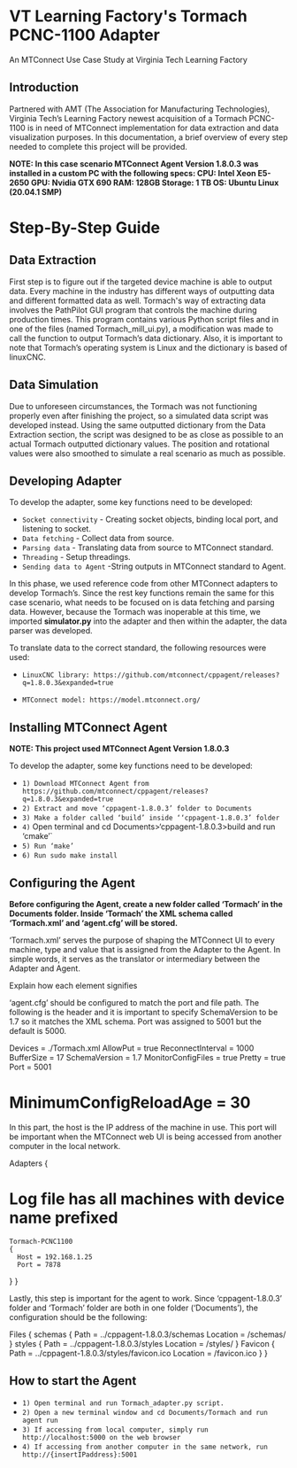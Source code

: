 # VT Learning Factory's Tormach PCNC-1100 Adapter

An MTConnect Use Case Study at Virginia Tech Learning Factory

Introduction
------
Partnered with AMT (The Association for Manufacturing Technologies), Virginia Tech’s Learning Factory newest acquisition of a Tormach PCNC-1100 is in need of MTConnect implementation for data extraction and data visualization purposes. In this documentation, a brief overview of every step needed to complete this project will be provided. 

**NOTE: In this case scenario MTConnect Agent Version 1.8.0.3 was installed in a custom PC with the following specs:
CPU: Intel Xeon E5-2650 
GPU: Nvidia GTX 690
RAM: 128GB 
Storage: 1 TB 
OS: Ubuntu Linux (20.04.1 SMP)** 

# Step-By-Step Guide 
 
Data Extraction
------
First step is to figure out if the targeted device machine is able to output data. Every machine in the industry has different ways of outputting data and different formatted data as well. Tormach's way of extracting data involves the PathPilot GUI program that controls the machine during production times. This program contains various Python script files and in one of the files (named Tormach_mill_ui.py), a modification was made to call the function to output Tormach’s data dictionary. Also, it is important to note that Tormach’s operating system is Linux and the dictionary is based of linuxCNC.

Data Simulation
------
Due to unforeseen circumstances, the Tormach was not functioning properly even after finishing the project, so a simulated data script was developed instead. Using the same outputted dictionary from the Data Extraction section, the script was designed to be as close as possible to an actual Tormach outputted dictionary values. The position and rotational values were also smoothed to simulate a real scenario as much as possible.

Developing Adapter
------
To develop the adapter, some key functions need to be developed:
* `Socket connectivity`        - Creating socket objects, binding local port, and listening to socket.
* `Data fetching`        - Collect data from source.
* `Parsing data`        - Translating data from source to MTConnect standard.
* `Threading`        - Setup threadings.
* `Sending data to Agent`        -String outputs in MTConnect standard to Agent.

In this phase, we used reference code from other MTConnect adapters to develop Tormach’s. Since the rest key functions remain the same for this case scenario, what needs to be focused on is data fetching and parsing data. However, because the Tormach was inoperable at this time, we imported **simulator.py** into the adapter and then within the adapter, the data parser was developed.

To translate data to the correct standard, the following resources were used:
* `LinuxCNC library: https://github.com/mtconnect/cppagent/releases?q=1.8.0.3&expanded=true`

* `MTConnect model: https://model.mtconnect.org/`



Installing MTConnect Agent
------
**NOTE: This project used MTConnect Agent Version 1.8.0.3**

To develop the adapter, some key functions need to be developed:
* `1) Download MTConnect Agent from https://github.com/mtconnect/cppagent/releases?q=1.8.0.3&expanded=true`
* `2) Extract and move ‘cppagent-1.8.0.3’ folder to Documents`
* `3) Make a folder called ‘build’ inside ‘‘cppagent-1.8.0.3’ folder`
* `4)` Open terminal and cd Documents>‘cppagent-1.8.0.3>build and run ‘cmake’`
* `5) Run ‘make’`   
* `6) Run sudo make install`

Configuring the Agent
------
**Before configuring the Agent, create a new folder called ‘Tormach’ in the Documents folder. Inside ‘Tormach’ the XML schema called ‘Tormach.xml’ and ‘agent.cfg’ will be stored.**

‘Tormach.xml’ serves the purpose of shaping the MTConnect UI to every machine, type and value that is assigned from the Adapter to the Agent. In simple words, it serves as the translator or intermediary between the Adapter and Agent.

Explain how each element signifies

‘agent.cfg’ should be configured to match the port and file path. The following is the header and it is important to specify SchemaVersion to be 1.7 so it matches the XML schema. Port was assigned to 5001 but the default is 5000.

Devices = ./Tormach.xml
AllowPut = true
ReconnectInterval = 1000
BufferSize = 17
SchemaVersion = 1.7
MonitorConfigFiles = true
Pretty = true
Port = 5001
# MinimumConfigReloadAge = 30

In this part, the host is the IP address of the machine in use. This port will be important when the MTConnect web UI is being accessed from another computer in the local network.

Adapters {
   # Log file has all machines with device name prefixed
    Tormach-PCNC1100
    {
      Host = 192.168.1.25
      Port = 7878
   } 
}

Lastly, this step is important for the agent to work. Since ‘cppagent-1.8.0.3’ folder and ‘Tormach’ folder are both in one folder (‘Documents’), the configuration should be the following:

Files {
    schemas {
        Path = ../cppagent-1.8.0.3/schemas
        Location = /schemas/
    }
    styles {
        Path = ../cppagent-1.8.0.3/styles
        Location = /styles/
    }
    Favicon {
        Path = ../cppagent-1.8.0.3/styles/favicon.ico
        Location = /favicon.ico
    }
}

How to start the Agent
------
* `1) Open terminal and run Tormach_adapter.py script.`
* `2) Open a new terminal window and cd Documents/Tormach and run agent run`
* `3) If accessing from local computer, simply run http://localhost:5000 on the web browser`
* `4) If accessing from another computer in the same network, run http://{insertIPaddress}:5001`
